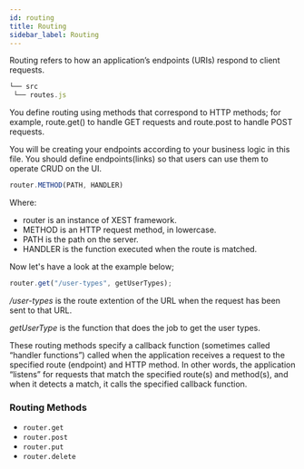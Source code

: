 ```yaml
---
id: routing
title: Routing
sidebar_label: Routing
---
```


Routing refers to how an application’s endpoints (URIs) respond to client requests.

```js
└── src
 └── routes.js
```

You define routing using methods that correspond to HTTP methods; for example, route.get() to handle GET requests and route.post to handle POST requests.

You will be creating your endpoints according to your business logic in this file. You should define endpoints(links) so that users can use them to operate CRUD on the UI.

```js
router.METHOD(PATH, HANDLER)
```

Where:

- router is an instance of XEST framework.
- METHOD is an HTTP request method, in lowercase.
- PATH is the path on the server.
- HANDLER is the function executed when the route is matched.

Now let's have a look at the example below;

```js
router.get("/user-types", getUserTypes);
```

*/user-types* is the route extention of the URL when the request has been sent to that URL.

*getUserType* is the function that does the job to get the user types.

These routing methods specify a callback function (sometimes called “handler functions”) called when the application receives a request to the specified route (endpoint) and HTTP method. In other words, the application “listens” for requests that match the specified route(s) and method(s), and when it detects a match, it calls the specified callback function.

### Routing Methods

- `router.get`
- `router.post`
- `router.put`
- `router.delete`
